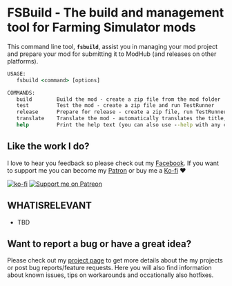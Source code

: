 # FSBuild - The build and management tool for Farming Simulator mods

This command line tool, **`fsbuild`**, assist you in managing your mod project and prepare your mod for submitting it to ModHub (and releases on other platforms).

```cmd
USAGE:
   fsbuild <command> [options]

COMMANDS:
   build        Build the mod - create a zip file from the mod folder
   test         Test the mod - create a zip file and run TestRunner
   release      Prepare for release - create a zip file, run TestRunner and (optionally) bump version info
   translate    Translate the mod - automatically translates the title, description and or the translation XML filesx
   help         Print the help text (you can also use --help with any command)
```

## Like the work I do?
I love to hear you feedback so please check out my [Facebook](https://www.facebook.com/w33zl). If you want to support me you can become my [Patron](https://www.patreon.com/wzlmodding) or buy me a [Ko-fi](https://ko-fi.com/w33zl) :heart:

[![ko-fi](https://ko-fi.com/img/githubbutton_sm.svg)](https://ko-fi.com/X8X0BB65P) [![Support me on Patreon](https://img.shields.io/endpoint.svg?url=https%3A%2F%2Fshieldsio-patreon.vercel.app%2Fapi%3Fusername%3Dwzlmodding%3F%26type%3Dpatrons&style=for-the-badge)](https://patreon.com/wzlmodding?)


## WHATISRELEVANT
* TBD

## Want to report a bug or have a great idea?
Please check out my [project page](https://go.xilent.se/wzl-modding-projects) to get more details about the my projects or post bug reports/feature requests. Here you will also find information about known issues, tips on workarounds and occationally also hotfixes.

